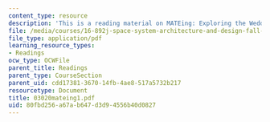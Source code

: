 ```yaml
---
content_type: resource
description: 'This is a reading material on MATEing: Exploring the Wedding Tradespace.'
file: /media/courses/16-892j-space-system-architecture-and-design-fall-2004/80fbd256a67ab647d3d94556b40d0827_03020mateing1.pdf
file_type: application/pdf
learning_resource_types:
- Readings
ocw_type: OCWFile
parent_title: Readings
parent_type: CourseSection
parent_uid: cdd17381-3670-14fb-4ae8-517a5732b217
resourcetype: Document
title: 03020mateing1.pdf
uid: 80fbd256-a67a-b647-d3d9-4556b40d0827
---
```

